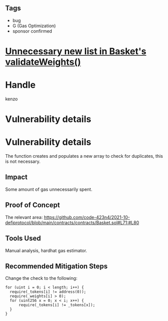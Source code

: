 ## Tags

- bug
- G (Gas Optimization)
- sponsor confirmed

# [Unnecessary new list in Basket's validateWeights()](https://github.com/code-423n4/2021-10-defiprotocol-findings/issues/56) 

# Handle

kenzo


# Vulnerability details

# Vulnerability details

The function creates and populates a new array to check for duplicates, this is not necessary.

## Impact
Some amount of gas unnecessarily spent.

## Proof of Concept
The relevant area:
https://github.com/code-423n4/2021-10-defiprotocol/blob/main/contracts/contracts/Basket.sol#L71:#L80
## Tools Used
Manual analysis, hardhat gas estimator.

## Recommended Mitigation Steps
Change the check to the following:
```
for (uint i = 0; i < length; i++) {
  require(_tokens[i] != address(0));
  require(_weights[i] > 0);
  for (uint256 x = 0; x < i; x++) {
      require(_tokens[i] != _tokens[x]);
  }
}
```

